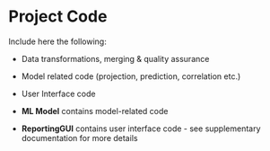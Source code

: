 # Project Code

Include here the following:

- Data transformations, merging & quality assurance
- Model related code (projection, prediction, correlation etc.)
- User Interface code


- **ML Model** contains model-related code
- **ReportingGUI** contains user interface code - see supplementary documentation for more details
